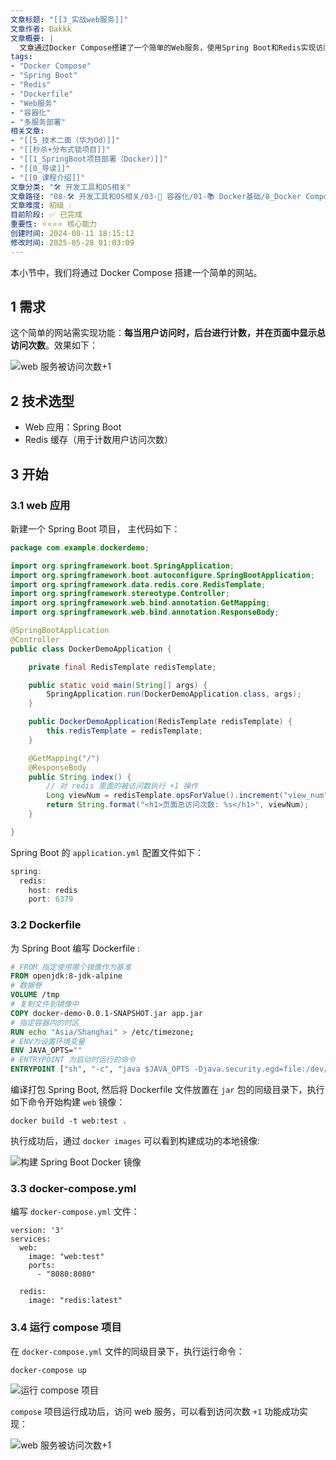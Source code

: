 ```yaml
---
文章标题: "[[3_实战web服务]]" 
文章作者: Dakkk
文章概要: |
  文章通过Docker Compose搭建了一个简单的Web服务，使用Spring Boot和Redis实现访问计数功能。详细讲解了Spring Boot应用、Dockerfile和docker-compose.yml的配置与构建，展示了如何将多服务应用容器化并部署运行。
tags:
- "Docker Compose"
- "Spring Boot"
- "Redis"
- "Dockerfile"
- "Web服务"
- "容器化"
- "多服务部署"
相关文章:
- "[[5_技术二面（华为Od）]]"
- "[[秒杀+分布式锁项目]]"
- "[[1_SpringBoot项目部署（Docker）]]"
- "[[0_导读]]"
- "[[0_课程介绍]]"
文章分类: "🛠️ 开发工具和OS相关"
文章路径: "08-🛠️ 开发工具和OS相关/03-🐋 容器化/01-📚 Docker基础/8_Docker Compose/3_实战web服务.md"
文章难度: 初级 💧
目前阶段: ✅ 已完成
重要性: ⭐⭐⭐⭐ 核心能力
创建时间: 2024-08-11 18:15:12
修改时间: 2025-05-28 01:03:09
---
```


本小节中，我们将通过 Docker Compose 搭建一个简单的网站。

## 1 需求

这个简单的网站需实现功能：**每当用户访问时，后台进行计数，并在页面中显示总访问次数**。效果如下：

![web 服务被访问次数+1](https://img.quanxiaoha.com/quanxiaoha/166467848358134 "web 服务被访问次数+1")

## 2 技术选型

- Web 应用：Spring Boot
- Redis 缓存（用于计数用户访问次数）

## 3 开始

### 3.1 web 应用

新建一个 Spring Boot 项目， 主代码如下：

```java
package com.example.dockerdemo;

import org.springframework.boot.SpringApplication;
import org.springframework.boot.autoconfigure.SpringBootApplication;
import org.springframework.data.redis.core.RedisTemplate;
import org.springframework.stereotype.Controller;
import org.springframework.web.bind.annotation.GetMapping;
import org.springframework.web.bind.annotation.ResponseBody;

@SpringBootApplication
@Controller
public class DockerDemoApplication {

    private final RedisTemplate redisTemplate;

    public static void main(String[] args) {
        SpringApplication.run(DockerDemoApplication.class, args);
    }

    public DockerDemoApplication(RedisTemplate redisTemplate) {
        this.redisTemplate = redisTemplate;
    }

    @GetMapping("/")
    @ResponseBody
    public String index() {
    	// 对 redis 里面的被访问数执行 +1 操作
        Long viewNum = redisTemplate.opsForValue().increment("view_num");
        return String.format("<h1>页面总访问次数: %s</h1>", viewNum);
    }

}

```

Spring Boot 的 `application.yml` 配置文件如下：

```java
spring:
  redis:
    host: redis
    port: 6379
```

### 3.2 Dockerfile

为 Spring Boot 编写 Dockerfile :

```Dockerfile
# FROM 指定使用哪个镜像作为基准
FROM openjdk:8-jdk-alpine
# 数据卷
VOLUME /tmp
# 复制文件到镜像中
COPY docker-demo-0.0.1-SNAPSHOT.jar app.jar
# 指定容器内的时区
RUN echo "Asia/Shanghai" > /etc/timezone;
# ENV为设置环境变量
ENV JAVA_OPTS=""
# ENTRYPOINT 为启动时运行的命令
ENTRYPOINT ["sh", "-c", "java $JAVA_OPTS -Djava.security.egd=file:/dev/./urandom -jar /app.jar"]
```

编译打包 Spring Boot, 然后将 Dockerfile 文件放置在 `jar` 包的同级目录下，执行如下命令开始构建 `web` 镜像：

```
docker build -t web:test .
```

执行成功后，通过 `docker images` 可以看到构建成功的本地镜像:

![构建 Spring Boot Docker 镜像](https://img.quanxiaoha.com/quanxiaoha/166467690411164 "构建 Spring Boot Docker 镜像")

### 3.3 docker-compose.yml

编写 `docker-compose.yml` 文件：

```
version: '3'
services:
  web:
    image: "web:test"
    ports:
      - "8080:8080"

  redis:
    image: "redis:latest"
```

### 3.4 运行 compose 项目

在 `docker-compose.yml` 文件的同级目录下，执行运行命令：

```
docker-compose up
```

![运行 compose 项目](https://img.quanxiaoha.com/quanxiaoha/166467800825395 "运行 compose 项目")

`compose` 项目运行成功后，访问 web 服务，可以看到访问次数 `+1` 功能成功实现：

![web 服务被访问次数+1](https://img.quanxiaoha.com/quanxiaoha/166467848358134 "web 服务被访问次数+1")